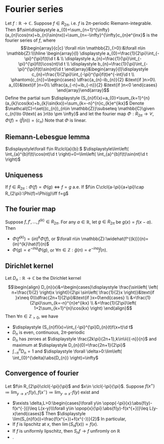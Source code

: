 # Fourier series
Let $f:\mathbb{R}\to \mathbb{C}$.
Suppose $f\in R_{2\pi}$, i.e. $f$ is $2\pi$-periodic Riemann-integrable.
Then $f\sim\displaystyle a_{0}+\sum_{n=1}^{\infty} (a_{n}\cos(nx)+b_{n}\sin(nx))=\sum_{n=-\infty}^{\infty}c_{n}e^{inx}$ is the fourier series of $f$, where 
$$\begin{array}{c|c}
\forall n\in \mathbb{Z}_{>0}:&\forall n\in \mathbb{Z}:\\\hline
\begin{array}{l}
\displaystyle a_{0}=\frac{1}{2\pi}\int_{-\pi}^{\pi}f(t)\d t & \\
\displaystyle a_{n}=\frac{1}{\pi}\int_{-\pi}^{\pi}f(t)\cos(nt)\d t \\
\displaystyle b_{n}=\frac{1}{\pi}\int_{-\pi}^{\pi}f(t)\sin(nt)\d t
\end{array}&\begin{array}{l}\displaystyle
c_{n}=\frac{1}{2\pi}\int_{-\pi}^{\pi}f(t)e^{-int}\d t \\
\phantom{c_{n}}=\begin{cases}
\dfrac{a_{n}-ib_{n}}{2} &\text{if }n>0\\
a_{0}&\text{if }n=0\\
\dfrac{a_{-n}+ib_{-n}}{2} &\text{if }n<0
\end{cases}
\end{array}\end{array}$$
Define the partial sum $\displaystyle (S_{n}f)(x)=a_{0}+\sum_{k=1}^{n} (a_{k}\cos(kx)+b_{k}\sin(kx))=\sum_{k=-n}^{n}c_{k}e^{ikx}$
Denote $\mathcal{C}=\set{(c_{n})_{n\in \mathbb{Z}}\subseteq \mathbb{C}\given c_{n}\to 0\text{ as }n\to \pm \infty}$ and let the fourier map $\Phi:R_{2\pi}\to \mathcal{C},\Phi(f)=(\hat{f}(n))=(c_{n})$ 
Note that $\Phi$ is linear.
## Riemann-Lebesgue lemma
$\displaystyle\forall f\in R\clcl{a}{b}:$
$\displaystyle\lim\left( \int_{a}^{b}f(t)\cos(nt)\d t \right)=0=\lim\left( \int_{a}^{b}f(t)\sin(nt)\d t \right)$
## Uniqueness
If $f\in R_{2\pi}:\Phi(f)=\Phi(g)\iff f=g$ a.e.
If $f\in C\clcl{a-\pi}{a+\pi}\cap R_{2\pi}:\Phi(f)=\Phi(g)\iff f=g$ 
## The fourier map
Suppose $f,f',\dots,f^{(k)}\in R_{2\pi}$.
For any $a\in \mathbb{R},$ let $g\in R_{2\pi}$ be $g(x)=f(x-a)$.
Then
- $\Phi(f^{(k)})=(in)^{k}\Phi(f)$, or $\forall n\in \mathbb{Z}:\widehat{f^{(k)}}(n)=(in)^{k}\hat{f}(n)$
- $\Phi(g)=e^{-ina}\Phi(g)$, or $\forall n\in \mathbb{Z}:\hat{g}(n)=e^{-ina}\hat{f}(n)$.
## Dirichlet kernel
Let $D_{n}:\mathbb{R}\to \mathbb{C}$ be the Dirichlet kernel $$\begin{align}
D_{n}(x)&=\begin{cases}\displaystyle \frac{\sin\left( \left( n+\frac{1}{2} \right)x \right)}{2\pi \sin\left( \frac{1}{2}x \right)}&\text{if }x\neq 0\\\dfrac{2n+1}{2\pi}&\text{if }x=0\end{cases} \\
&=\frac{1}{2\pi}\sum_{k=-n}^{n}e^{ikx} \\
&=\frac{1}{2\pi}\left( 1+2\sum_{k=1}^{n}\cos(kx) \right)
\end{align}$$
Then $\forall n\in \mathbb{Z}_{>0}$, we have
- $\displaystyle (S_{n}f)(x)=\int_{-\pi}^{\pi}D_{n}(t)f(x+t)\d t$
- $D_{n}$ is even, continuous, $2\pi$-periodic 
- $D_{n}$ has zeroes at $\displaystyle \frac{2k\pi}{2n+1},k\in\ii{{-n}}{n}$ and maximum at $\displaystyle D_{n}(0)=\frac{2n+1}{2\pi}$
- $\displaystyle\int_{-\pi}^{\pi}D_{n}=1$ and $\displaystyle \forall \delta>0:\lim\left( \int_{0}^{\delta}\abs{D_{n}} \right)=\infty$
## Convergence of fourier
Let $f\in R_{2\pi}\clcl{-\pi}{\pi}$ and $x\in \clcl{-\pi}{\pi}$. 
Suppose $\displaystyle f(x^{+})\coloneqq\lim_{y\to x^{+}}f(y),f(x^{-})\coloneqq\lim_{y\to x^{-}}f(y)$ exist and
- $\exists \delta,L>0:\begin{cases}\forall y\in \opop{-\pi}{x}:\abs{f(y)-f(x^{-})}\leq L(x-y)\\\forall y\in \opop{x}{\pi}:\abs{f(y)-f(x^{+})}\leq L(y-x)\end{cases}$
Then $\displaystyle \lim(S_{n}f(x))=\frac{f(x^{+})+f(x^{-})}{2}$
In particular, 
- If $f$ is lipschitz at $x$, then $\lim(S_{n}f(x))=f(x)$.
- If $f$ is uniformly lipschitz, then $S_{n}f\to f$ unfiromly on $\mathbb{R}$
- \.